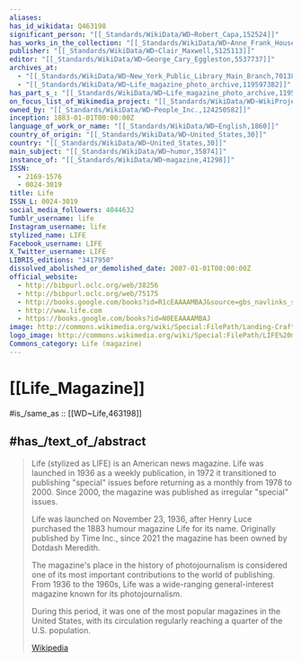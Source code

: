 ```yaml
---
aliases:
has_id_wikidata: Q463198
significant_person: "[[_Standards/WikiData/WD~Robert_Capa,152524]]"
has_works_in_the_collection: "[[_Standards/WikiData/WD~Anne_Frank_House,165366]]"
publisher: "[[_Standards/WikiData/WD~Clair_Maxwell,5125113]]"
editor: "[[_Standards/WikiData/WD~George_Cary_Eggleston,5537737]]"
archives_at:
  - "[[_Standards/WikiData/WD~New_York_Public_Library_Main_Branch,7013887]]"
  - "[[_Standards/WikiData/WD~Life_magazine_photo_archive,119597382]]"
has_part_s_: "[[_Standards/WikiData/WD~Life_magazine_photo_archive,119597382]]"
on_focus_list_of_Wikimedia_project: "[[_Standards/WikiData/WD~WikiProject_New_York_Public_Library,121437821]]"
owned_by: "[[_Standards/WikiData/WD~People_Inc.,124250582]]"
inception: 1883-01-01T00:00:00Z
language_of_work_or_name: "[[_Standards/WikiData/WD~English,1860]]"
country_of_origin: "[[_Standards/WikiData/WD~United_States,30]]"
country: "[[_Standards/WikiData/WD~United_States,30]]"
main_subject: "[[_Standards/WikiData/WD~humor,35874]]"
instance_of: "[[_Standards/WikiData/WD~magazine,41298]]"
ISSN:
  - 2169-1576
  - 0024-3019
title: Life
ISSN_L: 0024-3019
social_media_followers: 4044632
Tumblr_username: life
Instagram_username: life
stylized_name: LIFE
Facebook_username: LIFE
X_Twitter_username: LIFE
LIBRIS_editions: "3417950"
dissolved_abolished_or_demolished_date: 2007-01-01T00:00:00Z
official_website:
  - http://bibpurl.oclc.org/web/38256
  - http://bibpurl.oclc.org/web/75175
  - http://books.google.com/books?id=R1cEAAAAMBAJ&source=gbs_navlinks_s#all_issues_anchor
  - http://www.life.com
  - https://books.google.com/books?id=N0EEAAAAMBAJ
image: http://commons.wikimedia.org/wiki/Special:FilePath/Landing-Craft-Infantry-LIFE-1944.jpg
logo_image: http://commons.wikimedia.org/wiki/Special:FilePath/LIFE%20magazine%20logo.svg
Commons_category: Life (magazine)
---
```


# [[Life_Magazine]] 

#is_/same_as :: [[WD~Life,463198]] 

## #has_/text_of_/abstract 

> Life (stylized as LIFE) is an American news magazine. 
> Life was launched in 1936 as a weekly publication, in 1972 it transitioned to publishing "special" issues 
> before returning as a monthly from 1978 to 2000. 
> Since 2000, the magazine was published as irregular "special" issues.
>
> Life was launched on November 23, 1936, 
> after Henry Luce purchased the 1883 humour magazine Life for its name. 
> Originally published by Time Inc., since 2021 the magazine has been owned by Dotdash Meredith.
>
> The magazine's place in the history of photojournalism 
> is considered one of its most important contributions to the world of publishing. 
> From 1936 to the 1960s, Life was a wide-ranging general-interest magazine 
> known for its photojournalism. 
> 
> During this period, it was one of the most popular magazines in the United States, 
> with its circulation regularly reaching a quarter of the U.S. population.
>
> [Wikipedia](https://en.wikipedia.org/wiki/Life%20(magazine)) 

